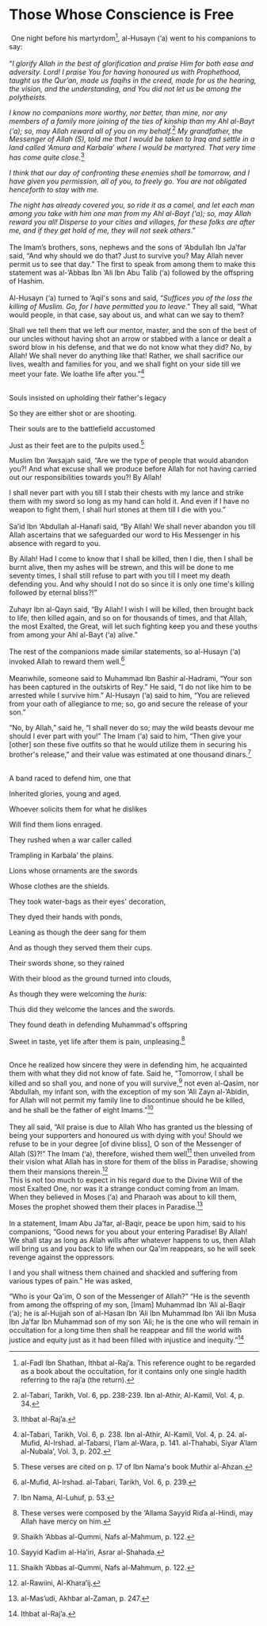 Those Whose Conscience is Free
==============================

 One night before his martyrdom[^1], al-Husayn (‘a) went to his
companions to say:  
    
 “*I glorify Allah in the best of glorification and praise Him for both
ease and adversity. Lord! I praise You for having honoured us with
Prophethood, taught us the Qur’an, made us faqihs in the creed, made for
us the hearing, the vision, and the understanding, and You did not let
us be among the polytheists.*

*I know no companions more worthy, nor better, than mine, nor any
members of a family more joining of the ties of kinship than my Ahl
al-Bayt (‘a); so, may Allah reward all of you on my behalf.*[^2] *My
grandfather, the Messenger of Allah (S), told me that I would be taken
to Iraq and settle in a land called ‘Amura and Karbala’ where I would be
martyred. That very time has come quite close.*[^3]

*I think that our day of confronting these enemies shall be tomorrow,
and I have given you permission, all of you, to freely go. You are not
obligated henceforth to stay with me.*

*The night has already covered you, so ride it as a camel, and let each
man among you take with him one man from my Ahl al-Bayt (‘a); so, may
Allah reward you all! Disperse to your cities and villages, for these
folks are after me, and if they get hold of me, they will not seek
others*.”  
    
 The Imam’s brothers, sons, nephews and the sons of ‘Abdullah Ibn Ja’far
said, “And why should we do that? Just to survive you? May Allah never
permit us to see that day.” The first to speak from among them to make
this statement was al-’Abbas Ibn ‘Ali Ibn Abu Talib (‘a) followed by the
offspring of Hashim.  
    
 Al-Husayn (‘a) turned to ‘Aqil's sons and said, “*Suffices you of the
loss the killing of Muslim. Go, for I have permitted you to leave*.”
They all said, “What would people, in that case, say about us, and what
can we say to them?

Shall we tell them that we left our mentor, master, and the son of the
best of our uncles without having shot an arrow or stabbed with a lance
or dealt a sword blow in his defense, and that we do not know what they
did? No, by Allah! We shall never do anything like that! Rather, we
shall sacrifice our lives, wealth and families for you, and we shall
fight on your side till we meet your fate. We loathe life after
you.”[^4]  
  

Souls insisted on upholding their father's legacy

So they are either shot or are shooting.

Their souls are to the battlefield accustomed

Just as their feet are to the pulpits used.[^5]

Muslim Ibn ‘Awsajah said, “Are we the type of people that would abandon
you?! And what excuse shall we produce before Allah for not having
carried out our responsibilities towards you?! By Allah!

I shall never part with you till I stab their chests with my lance and
strike them with my sword so long as my hand can hold it. And even if I
have no weapon to fight them, I shall hurl stones at them till I die
with you.”  
    
 Sa’id Ibn ‘Abdullah al-Hanafi said, “By Allah! We shall never abandon
you till Allah ascertains that we safeguarded our word to His Messenger
in his absence with regard to you.

By Allah! Had I come to know that I shall be killed, then I die, then I
shall be burnt alive, then my ashes will be strewn, and this will be
done to me seventy times, I shall still refuse to part with you till I
meet my death defending you. And why should I not do so since it is only
one time's killing followed by eternal bliss?!”  
    
 Zuhayr Ibn al-Qayn said, “By Allah! I wish I will be killed, then
brought back to life, then killed again, and so on for thousands of
times, and that Allah, the most Exalted, the Great, will let such
fighting keep you and these youths from among your Ahl al-Bayt (‘a)
alive.”  
    
 The rest of the companions made similar statements, so al-Husayn (‘a)
invoked Allah to reward them well.[^6]  
    
 Meanwhile, someone said to Muhammad Ibn Bashir al-Hadrami, “Your son
has been captured in the outskirts of Rey.” He said, “I do not like him
to be arrested while I survive him.” Al-Husayn (‘a) said to him, “You
are relieved from your oath of allegiance to me; so, go and secure the
release of your son.”

“No, by Allah,” said he, “I shall never do so; may the wild beasts
devour me should I ever part with you!” The Imam (‘a) said to him, “Then
give your [other] son these five outfits so that he would utilize them
in securing his brother's release,” and their value was estimated at one
thousand dinars.[^7]  
  

A band raced to defend him, one that

Inherited glories, young and aged.

Whoever solicits them for what he dislikes

Will find them lions enraged.

They rushed when a war caller called

Trampling in Karbala’ the plains.

Lions whose ornaments are the swords

Whose clothes are the shields.

They took water-bags as their eyes' decoration,

They dyed their hands with ponds,

Leaning as though the deer sang for them

And as though they served them their cups.

Their swords shone, so they rained

With their blood as the ground turned into clouds,

As though they were welcoming the *huris*:

Thus did they welcome the lances and the swords.

They found death in defending Muhammad's offspring

Sweet in taste, yet life after them is pain, unpleasing.[^8]

   
 Once he realized how sincere they were in defending him, he acquainted
them with what they did not know of fate. Said he, “Tomorrow, I shall be
killed and so shall you, and none of you will survive,[^9] not even
al-Qasim, nor ‘Abdullah, my infant son, with the exception of my son
‘Ali Zayn al-’Abidin, for Allah will not permit my family line to
discontinue should he be killed, and he shall be the father of eight
Imams.”[^10]  
    
 They all said, “All praise is due to Allah Who has granted us the
blessing of being your supporters and honoured us with dying with you!
Should we refuse to be in your degree [of divine bliss], O son of the
Messenger of Allah (S)?!” The Imam (‘a), therefore, wished them
well[^11] then unveiled from their vision what Allah has in store for
them of the bliss in Paradise, showing them their mansions
therein.[^12]  
 This is not too much to expect in his regard due to the Divine Will of
the most Exalted One, nor was it a strange conduct coming from an Imam.
When they believed in Moses (‘a) and Pharaoh was about to kill them,
Moses the prophet showed them their places in Paradise.[^13]  
    
 In a statement, Imam Abu Ja’far, al-Baqir, peace be upon him, said to
his companions, “Good news for you about your entering Paradise! By
Allah! We shall stay as long as Allah wills after whatever happens to
us, then Allah will bring us and you back to life when our Qa'im
reappears, so he will seek revenge against the oppressors.

I and you shall witness them chained and shackled and suffering from
various types of pain.” He was asked,

“Who is your Qa'im, O son of the Messenger of Allah?” “He is the seventh
from among the offspring of my son, [Imam] Muhammad Ibn ‘Ali al-Baqir
(‘a); he is al-Hujjah son of al-Hasan Ibn ‘Ali Ibn Muhammad Ibn ‘Ali Ibn
Musa Ibn Ja’far Ibn Muhammad son of my son ‘Ali; he is the one who will
remain in occultation for a long time then shall he reappear and fill
the world with justice and equity just as it had been filled with
injustice and inequity.”[^14]

[^1]: al-Fadl Ibn Shathan, Ithbat al-Raj’a. This reference ought to be
regarded as a book about the occultation, for it contains only one
single hadith referring to the raj’a (the return).

[^2]: al-Tabari, Tarikh, Vol. 6, pp. 238-239. Ibn al-Athir, Al-Kamil,
Vol. 4, p. 34.

[^3]: Ithbat al-Raj’a.

[^4]: al-Tabari, Tarikh, Vol. 6, p. 238. Ibn al-Athir, Al-Kamil, Vol. 4,
p. 24. al-Mufid, Al-Irshad. al-Tabarsi, I’lam al-Wara, p. 141.
al-Thahabi, Siyar A’lam al-Nubala’, Vol. 3, p. 202.

[^5]: These verses are cited on p. 17 of Ibn Nama's book Muthir
al-Ahzan.

[^6]: al-Mufid, Al-Irshad. al-Tabari, Tarikh, Vol. 6, p. 239.

[^7]: Ibn Nama, Al-Luhuf, p. 53.

[^8]: These verses were composed by the ‘Allama Sayyid Riďa al-Hindi,
may Allah have mercy on him.

[^9]: Shaikh ‘Abbas al-Qummi, Nafs al-Mahmum, p. 122.

[^10]: Sayyid Kaďim al-Ha’iri, Asrar al-Shahada.

[^11]: Shaikh ‘Abbas al-Qummi, Nafs al-Mahmum, p. 122.

[^12]: al-Rawiini, Al-Khara’ij.

[^13]: al-Mas’udi, Akhbar al-Zaman, p. 247.

[^14]: Ithbat al-Raj’a.


